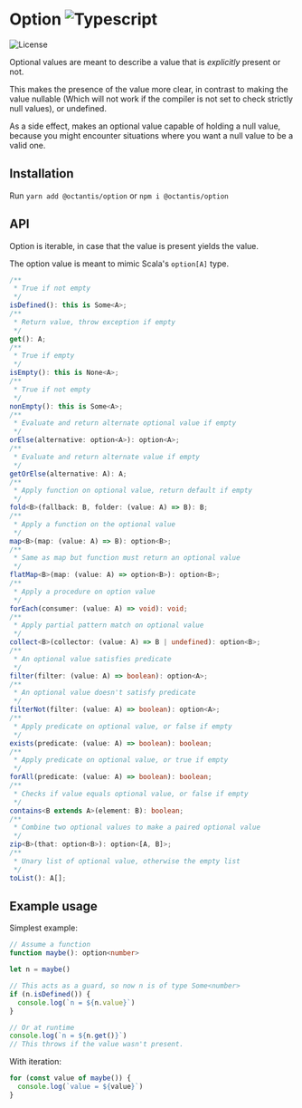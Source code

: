 # Option ![Typescript](https://img.shields.io/badge/TypeScript-007ACC?style=for-the-badge&logo=typescript&logoColor=white)

![License](https://img.shields.io/github/license/sigmasoldi3r/ts-option.svg)

Optional values are meant to describe a value that is
_explicitly_ present or not.

This makes the presence of the value more clear, in contrast
to making the value nullable (Which will not work if the
compiler is not set to check strictly null values), or
undefined.

As a side effect, makes an optional value capable of holding
a null value, because you might encounter situations where
you want a null value to be a valid one.

## Installation

Run `yarn add @octantis/option` or `npm i @octantis/option`

## API

Option is iterable, in case that the value is present yields
the value.

The option value is meant to mimic Scala's `option[A]` type.

```ts
/**
 * True if not empty
 */
isDefined(): this is Some<A>;
/**
 * Return value, throw exception if empty
 */
get(): A;
/**
 * True if empty
 */
isEmpty(): this is None<A>;
/**
 * True if not empty
 */
nonEmpty(): this is Some<A>;
/**
 * Evaluate and return alternate optional value if empty
 */
orElse(alternative: option<A>): option<A>;
/**
 * Evaluate and return alternate value if empty
 */
getOrElse(alternative: A): A;
/**
 * Apply function on optional value, return default if empty
 */
fold<B>(fallback: B, folder: (value: A) => B): B;
/**
 * Apply a function on the optional value
 */
map<B>(map: (value: A) => B): option<B>;
/**
 * Same as map but function must return an optional value
 */
flatMap<B>(map: (value: A) => option<B>): option<B>;
/**
 * Apply a procedure on option value
 */
forEach(consumer: (value: A) => void): void;
/**
 * Apply partial pattern match on optional value
 */
collect<B>(collector: (value: A) => B | undefined): option<B>;
/**
 * An optional value satisfies predicate
 */
filter(filter: (value: A) => boolean): option<A>;
/**
 * An optional value doesn't satisfy predicate
 */
filterNot(filter: (value: A) => boolean): option<A>;
/**
 * Apply predicate on optional value, or false if empty
 */
exists(predicate: (value: A) => boolean): boolean;
/**
 * Apply predicate on optional value, or true if empty
 */
forAll(predicate: (value: A) => boolean): boolean;
/**
 * Checks if value equals optional value, or false if empty
 */
contains<B extends A>(element: B): boolean;
/**
 * Combine two optional values to make a paired optional value
 */
zip<B>(that: option<B>): option<[A, B]>;
/**
 * Unary list of optional value, otherwise the empty list
 */
toList(): A[];
```

## Example usage

Simplest example:

```ts
// Assume a function
function maybe(): option<number>

let n = maybe()

// This acts as a guard, so now n is of type Some<number>
if (n.isDefined()) {
  console.log(`n = ${n.value}`)
}

// Or at runtime
console.log(`n = ${n.get()}`)
// This throws if the value wasn't present.
```

With iteration:

```ts
for (const value of maybe()) {
  console.log(`value = ${value}`)
}
```
